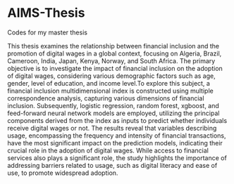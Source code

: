 # AIMS-Thesis
Codes for my master thesis

This thesis examines the relationship between financial inclusion and the promotion of digital wages in a global context, focusing on Algeria, Brazil, Cameroon, India, Japan, Kenya, Norway, and South Africa. The primary objective is to investigate the impact of financial inclusion on the adoption of digital wages, considering various demographic factors such as age, gender, level of education, and income level.To explore this subject, a financial inclusion multidimensional index is constructed using multiple correspondence analysis, capturing various dimensions of financial inclusion. Subsequently, logistic regression, random forest, xgboost, and feed-forward neural network models are employed, utilizing the principal components derived from the index as inputs to predict whether individuals receive digital wages or not. The results reveal that variables describing usage, encompassing the frequency and intensity of financial transactions, have the most significant impact on the prediction models, indicating their crucial role in the adoption of digital wages. While access to financial services also plays a significant role, the study highlights the importance of addressing barriers related to usage, such as digital literacy and ease of use, to promote widespread adoption.

